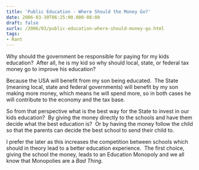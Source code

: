 ```yaml
---
title: 'Public Education - Where Should the Money Go?'
date: 2006-03-30T06:25:00.000-08:00
draft: false
xurlx: /2006/03/public-education-where-should-money-go.html
tags: 
- Rant
---
```


Why should the government be responsible for paying for my kids education?  After all, he is my kid so why should local, state, or federal tax money go to improve his education?

Because the USA will benefit from my son being educated.  The State (meaning local, state and federal governments) will benefit by my son making more money, which means he will spend more, so in both cases he will contribute to the economy and the tax base.

So from that perspective what is the best way for the State to invest in our kids education?  By giving the money directly to the schools and have them decide what the best education is?  Or by having the money follow the child so that the parents can decide the best school to send their child to.

I prefer the later as this increases the competition between schools which should in theory lead to a better education experience.  The first choice, giving the school the money, leads to an Education Monopoly and we all know that Monopolies are a _Bad Thing_.